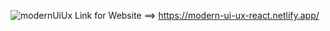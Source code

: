 ![modernUiUx](https://user-images.githubusercontent.com/104131306/179352085-c03bb0bc-45cd-423c-acb6-9ce1ba116ec5.png)
Link for Website ==> https://modern-ui-ux-react.netlify.app/
